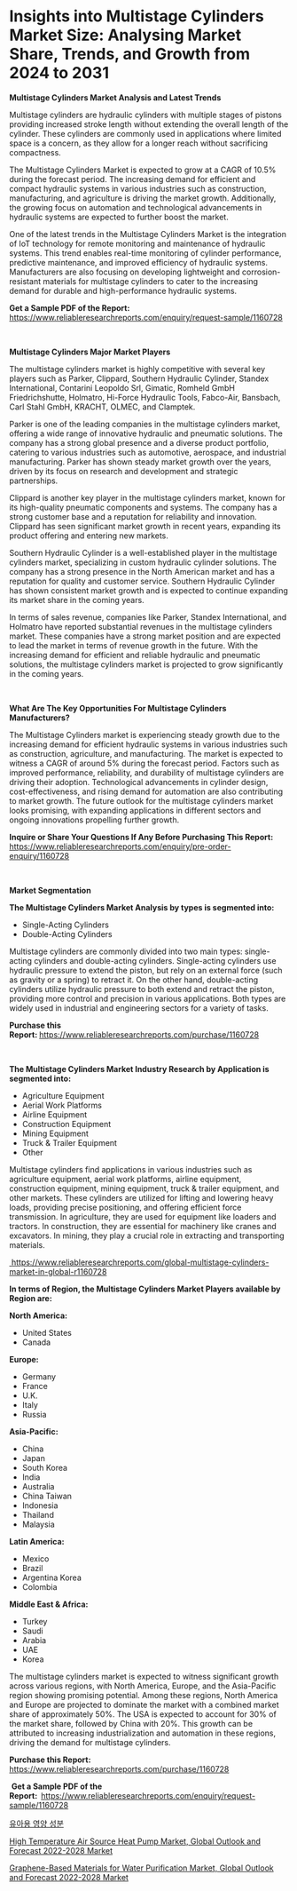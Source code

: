 <p><h1>Insights into Multistage Cylinders Market Size: Analysing Market Share, Trends, and Growth from 2024 to 2031</h1></p><p><strong>Multistage Cylinders Market Analysis and Latest Trends</strong></p>
<p><p>Multistage cylinders are hydraulic cylinders with multiple stages of pistons providing increased stroke length without extending the overall length of the cylinder. These cylinders are commonly used in applications where limited space is a concern, as they allow for a longer reach without sacrificing compactness.</p><p>The Multistage Cylinders Market is expected to grow at a CAGR of 10.5% during the forecast period. The increasing demand for efficient and compact hydraulic systems in various industries such as construction, manufacturing, and agriculture is driving the market growth. Additionally, the growing focus on automation and technological advancements in hydraulic systems are expected to further boost the market.</p><p>One of the latest trends in the Multistage Cylinders Market is the integration of IoT technology for remote monitoring and maintenance of hydraulic systems. This trend enables real-time monitoring of cylinder performance, predictive maintenance, and improved efficiency of hydraulic systems. Manufacturers are also focusing on developing lightweight and corrosion-resistant materials for multistage cylinders to cater to the increasing demand for durable and high-performance hydraulic systems.</p></p>
<p><strong>Get a Sample PDF of the Report:&nbsp;</strong> <a href="https://www.reliableresearchreports.com/enquiry/request-sample/1160728">https://www.reliableresearchreports.com/enquiry/request-sample/1160728</a></p>
<p>&nbsp;</p>
<p><strong>Multistage Cylinders Major Market Players</strong></p>
<p><p>The multistage cylinders market is highly competitive with several key players such as Parker, Clippard, Southern Hydraulic Cylinder, Standex International, Contarini Leopoldo Srl, Gimatic, Romheld GmbH Friedrichshutte, Holmatro, Hi-Force Hydraulic Tools, Fabco-Air, Bansbach, Carl Stahl GmbH, KRACHT, OLMEC, and Clamptek. </p><p>Parker is one of the leading companies in the multistage cylinders market, offering a wide range of innovative hydraulic and pneumatic solutions. The company has a strong global presence and a diverse product portfolio, catering to various industries such as automotive, aerospace, and industrial manufacturing. Parker has shown steady market growth over the years, driven by its focus on research and development and strategic partnerships.</p><p>Clippard is another key player in the multistage cylinders market, known for its high-quality pneumatic components and systems. The company has a strong customer base and a reputation for reliability and innovation. Clippard has seen significant market growth in recent years, expanding its product offering and entering new markets.</p><p>Southern Hydraulic Cylinder is a well-established player in the multistage cylinders market, specializing in custom hydraulic cylinder solutions. The company has a strong presence in the North American market and has a reputation for quality and customer service. Southern Hydraulic Cylinder has shown consistent market growth and is expected to continue expanding its market share in the coming years.</p><p>In terms of sales revenue, companies like Parker, Standex International, and Holmatro have reported substantial revenues in the multistage cylinders market. These companies have a strong market position and are expected to lead the market in terms of revenue growth in the future. With the increasing demand for efficient and reliable hydraulic and pneumatic solutions, the multistage cylinders market is projected to grow significantly in the coming years.</p></p>
<p>&nbsp;</p>
<p><strong>What Are The Key Opportunities For Multistage Cylinders Manufacturers?</strong></p>
<p><p>The Multistage Cylinders market is experiencing steady growth due to the increasing demand for efficient hydraulic systems in various industries such as construction, agriculture, and manufacturing. The market is expected to witness a CAGR of around 5% during the forecast period. Factors such as improved performance, reliability, and durability of multistage cylinders are driving their adoption. Technological advancements in cylinder design, cost-effectiveness, and rising demand for automation are also contributing to market growth. The future outlook for the multistage cylinders market looks promising, with expanding applications in different sectors and ongoing innovations propelling further growth.</p></p>
<p><strong>Inquire or Share Your Questions If Any Before Purchasing This Report:</strong> <a href="https://www.reliableresearchreports.com/enquiry/pre-order-enquiry/1160728">https://www.reliableresearchreports.com/enquiry/pre-order-enquiry/1160728</a></p>
<p>&nbsp;</p>
<p><strong>Market Segmentation</strong></p>
<p><strong>The Multistage Cylinders Market Analysis by types is segmented into:</strong></p>
<p><ul><li>Single-Acting Cylinders</li><li>Double-Acting Cylinders</li></ul></p>
<p><p>Multistage cylinders are commonly divided into two main types: single-acting cylinders and double-acting cylinders. Single-acting cylinders use hydraulic pressure to extend the piston, but rely on an external force (such as gravity or a spring) to retract it. On the other hand, double-acting cylinders utilize hydraulic pressure to both extend and retract the piston, providing more control and precision in various applications. Both types are widely used in industrial and engineering sectors for a variety of tasks.</p></p>
<p><strong>Purchase this Report:&nbsp;</strong><a href="https://www.reliableresearchreports.com/purchase/1160728">https://www.reliableresearchreports.com/purchase/1160728</a></p>
<p>&nbsp;</p>
<p><strong>The Multistage Cylinders Market Industry Research by Application is segmented into:</strong></p>
<p><ul><li>Agriculture Equipment</li><li>Aerial Work Platforms</li><li>Airline Equipment</li><li>Construction Equipment</li><li>Mining Equipment</li><li>Truck & Trailer Equipment</li><li>Other</li></ul></p>
<p><p>Multistage cylinders find applications in various industries such as agriculture equipment, aerial work platforms, airline equipment, construction equipment, mining equipment, truck & trailer equipment, and other markets. These cylinders are utilized for lifting and lowering heavy loads, providing precise positioning, and offering efficient force transmission. In agriculture, they are used for equipment like loaders and tractors. In construction, they are essential for machinery like cranes and excavators. In mining, they play a crucial role in extracting and transporting materials.</p></p>
<p><a href="https://www.reliableresearchreports.com/global-multistage-cylinders-market-in-global-r1160728">&nbsp;https://www.reliableresearchreports.com/global-multistage-cylinders-market-in-global-r1160728</a></p>
<p><strong>In terms of Region, the Multistage Cylinders Market Players available by Region are:</strong></p>
<p>
    <p> <strong> North America: </strong>
        <ul>
            <li>United States</li>
            <li>Canada</li>
        </ul>
        </p> 
    <p> <strong> Europe: </strong>
        <ul>
            <li>Germany</li>
            <li>France</li>
            <li>U.K.</li>
            <li>Italy</li>
            <li>Russia</li>
        </ul>
        </p> 
    <p> <strong> Asia-Pacific: </strong>
        <ul>
            <li>China</li>
            <li>Japan</li>
            <li>South Korea</li>
            <li>India</li>
            <li>Australia</li>
            <li>China Taiwan</li>
            <li>Indonesia</li>
            <li>Thailand</li>
            <li>Malaysia</li>
        </ul>
        </p> 
    <p> <strong> Latin America: </strong>
        <ul>
            <li>Mexico</li>
            <li>Brazil</li>
            <li>Argentina Korea</li>
            <li>Colombia</li>
        </ul>
        </p> 
    <p> <strong> Middle East & Africa: </strong>
        <ul>
            <li>Turkey</li>
            <li>Saudi</li>
            <li>Arabia</li>
            <li>UAE</li>
            <li>Korea</li>
        </ul>
    </p>
    </p>
<p><p>The multistage cylinders market is expected to witness significant growth across various regions, with North America, Europe, and the Asia-Pacific region showing promising potential. Among these regions, North America and Europe are projected to dominate the market with a combined market share of approximately 50%. The USA is expected to account for 30% of the market share, followed by China with 20%. This growth can be attributed to increasing industrialization and automation in these regions, driving the demand for multistage cylinders.</p></p>
<p><strong>Purchase this Report: </strong><a href="https://www.reliableresearchreports.com/purchase/1160728">https://www.reliableresearchreports.com/purchase/1160728</a></p>
<p>&nbsp;<strong>Get a Sample PDF of the Report:&nbsp;&nbsp;</strong><a href="https://www.reliableresearchreports.com/enquiry/request-sample/1160728">https://www.reliableresearchreports.com/enquiry/request-sample/1160728</a></p>
<p><strong></strong></p>
<p><p><a href="https://github.com/tukangkrupk/Market-Research-Report-List-1/blob/main/4724080124870.md">유아용 영양 성분</a></p><p><a href="https://github.com/lylyparadise/Market-Research-Report-List-4/blob/main/high-temperature-air-source-heat-pump-market-global-outlook-and-forecast-2022-2028-market.md">High Temperature Air Source Heat Pump Market, Global Outlook and Forecast 2022-2028 Market</a></p><p><a href="https://github.com/airdrophunter675/Market-Research-Report-List-1/blob/main/graphene-based-materials-for-water-purification-market-global-outlook-and-forecast-2022-2028-market.md">Graphene-Based Materials for Water Purification Market, Global Outlook and Forecast 2022-2028 Market</a></p></p>